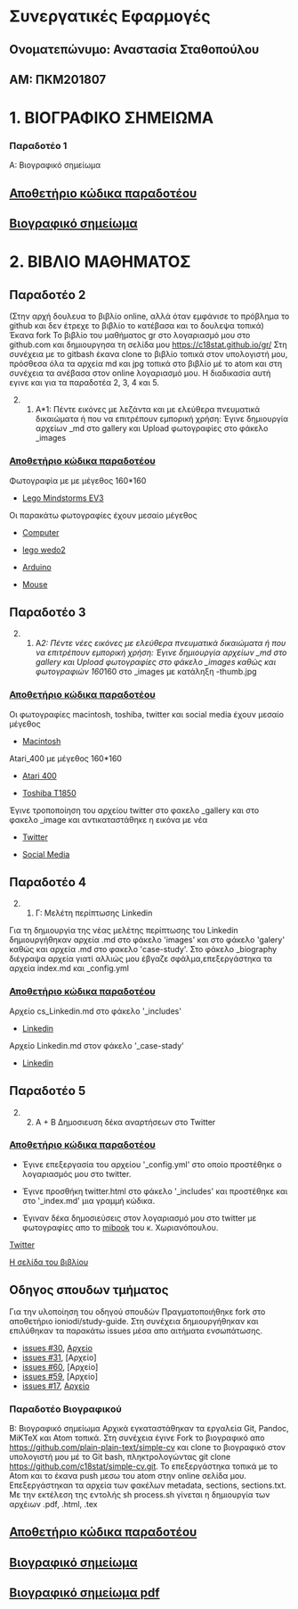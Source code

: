 # Συνεργατικές Εφαρμογές

## Ονοματεπώνυμο: Αναστασία Σταθοπούλου

## ΑΜ: ΠΚΜ201807


# 1. ΒΙΟΓΡΑΦΙΚΟ ΣΗΜΕΙΩΜΑ

### Παραδοτέο 1
Α: Βιογραφικό σημείωμα

## [Αποθετήριο κώδικα παραδοτέου](https://github.com/c18stat/online-cv)

## [Βιογραφικό σημείωμα](https://c18stat.github.io/online-cv/)


# 2. ΒΙΒΛΙΟ ΜΑΘΗΜΑΤΟΣ

## Παραδοτέο 2 
(Στην αρχή δουλευα το βιβλίο online, αλλά όταν εμφάνισε το πρόβλημα το github και δεν έτρεχε το βιβλίο το κατέβασα και το δουλεψα τοπικά)
Έκανα fork Το βιβλίο του μαθήματος gr στο λογαριασμό μου στο github.com και δημιουργησα τη σελίδα μου https://c18stat.github.io/gr/
Στη συνέχεια με το gitbash έκανα clone το βιβλίο τοπικά στον υπολογιστή μου, πρόσθεσα όλα τα αρχεία md και jpg τοπικά στο βιβλίο μέ το atom και στη συνέχεια τα ανέβασα στον online λογαριασμό μου. Η διαδικασία αυτή εγινε και για τα παραδοτέα 2, 3, 4 και 5.

2. 1. Α*1: Πέντε εικόνες με λεζάντα και με ελεύθερα πνευματικά δικαιώματα ή που να επιτρέπουν εμπορική χρήση:
Έγινε δημιουργία αρχείων _md στο gallery και Upload φωτογραφίες στο φάκελο _images
### [Αποθετήριο κώδικα παραδοτέου](https://github.com/c18stat/gr)

Φωτογραφία με με μέγεθος 160*160
- [Lego Mindstorms EV3](https://github.com/c18stat/gr/blob/gh-pages/_gallery/Lego-mindstorms-ev3.md)

Οι παρακάτω φωτογραφίες έχουν μεσαίο μέγεθος
- [Computer](https://github.com/c18stat/gr/blob/gh-pages/_gallery/computer.md)

- [lego wedo2](https://github.com/c18stat/gr/blob/gh-pages/_gallery/2.md)

- [Arduino](https://github.com/c18stat/gr/blob/gh-pages/_gallery/14.md)

- [Mouse](https://github.com/c18stat/gr/blob/gh-pages/_gallery/mouse.md)

## Παραδοτέο 3
2. 1. Α*2: Πέντε νέες εικόνες με ελεύθερα πνευματικά δικαιώματα ή που να επιτρέπουν εμπορική χρήση:
Έγινε δημιουργία αρχείων _md στο gallery και Upload φωτογραφίες στο φάκελο _images καθώς και φωτογραφιών 160*160 στο _images με κατάληξη -thumb.jpg
### [Αποθετήριο κώδικα παραδοτέου](https://github.com/c18stat/gr)

Οι φωτογραφίες macintosh, toshiba, twitter και social media έχουν μεσαίο μέγεθος
- [Macintosh](https://github.com/c18stat/gr/blob/gh-pages/_gallery/macintosh.md)

Atari_400 με μέγεθος 160*160

- [Atari 400](https://github.com/c18stat/gr/blob/gh-pages/_gallery/atari-400.md)

- [Toshiba T1850](https://github.com/c18stat/gr/blob/gh-pages/_gallery/Toshiba%20T1850.md)

Έγινε τροποποίηση του αρχείου twitter στο φακελο _gallery και στο φακελο _image και αντικαταστάθηκε η εικόνα με νέα
- [Twitter](https://github.com/c18stat/gr/blob/gh-pages/_gallery/Twitter.md)

- [Social Media](https://github.com/c18stat/gr/blob/gh-pages/_gallery/Social-Media.md)

## Παραδοτέο 4
2. 1. Γ: Μελέτη περίπτωσης Linkedin

Για τη δημιουργία της νέας μελέτης περίπτωσης του Linkedin δημιουργήθηκαν αρχεία .md στο φάκελο 'images' και στο φάκελο 'galery' καθώς και αρχεία .md στο φακελο 'case-study'. Στο φάκελο _biography διέγραψα αρχεία γιατί αλλιώς μου έβγαζε σφάλμα,επεξεργάστηκα τα αρχεία index.md και _config.yml

### [Αποθετήριο κώδικα παραδοτέου](https://github.com/c18stat/gr)

Αρχείο cs_Linkedin.md στο φάκελο '_includes'

- [Linkedin](https://github.com/c18stat/gr/blob/gh-pages/_includes/cs-Linkedin.md)

Αρχείο Linkedin.md στον φάκελο '_case-stady'

- [Linkedin](https://github.com/c18stat/gr/blob/gh-pages/_case-study/Linkedin.md)

## Παραδοτέο 5
2. 2. Α + Β Δημοσιευση δέκα αναρτήσεων στο Twitter 

### [Αποθετήριο κώδικα παραδοτέου](https://github.com/c18stat/gr)
* Έγινε επεξεργασία του αρχείου '_config.yml' στο οποίο προστέθηκε ο λογαριασμός μου στο twitter.

* Έγινε προσθήκη twitter.html στο φάκελο '_includes' και προστέθηκε και στο '_index.md' μια γραμμή κώδικα.
    
* Έγιναν δέκα δημοσιεύσεις στον λογαριασμό μου στο twitter με φωτογραφίες απο το [mibook](https://mibook.org/gr/) του κ. Χωριανόπουλου.

[Twitter](https://twitter.com/@meli_avg)

[Η σελίδα του βιβλίου](https://c18stat.github.io/gr/)

## Οδηγος σπουδων τμήματος
Για την υλοποίηση του οδηγού σπουδών Πραγματοποιήθηκε fork στο αποθετήριο ioniodi/study-guide. Στη συνέχεια δημιουργήθηκαν και επιλύθηκαν τα παρακάτω issues μέσα απο αιτήματα ενσωπάτωσης.

* [issues #30](https://github.com/ioniodi/study-guide/issues/30), [Αρχείο](https://github.com/ioniodi/study-guide/blob/master/_msc/collaborative-applications.md)
* [issues #31](https://github.com/ioniodi/study-guide/issues/31), [Αρχείο]
* [issues #60](https://github.com/ioniodi/study-guide/issues/60), [Αρχείο]
* [issues #59](https://github.com/ioniodi/study-guide/issues/59), [Αρχείο]
* [issues #17](https://github.com/ioniodi/study-guide/issues/17), [Αρχείο](https://github.com/ioniodi/study-guide/blob/master/_msc/technologies-for-smart-management-of-humanistic-data.md)

### Παραδοτέο Βιογραφικού
Β: Βιογραφικό σημείωμα
Αρχικά εγκαταστάθηκαν τα εργαλεία Git, Pandoc, MiKTeX και Atom τοπικά. Στη συνέχεια έγινε Fork το βιογραφικό απο https://github.com/plain-plain-text/simple-cv και clone το βιογραφικό στον υπολογιστή μου μέ το Git bash, πληκτρολογώντας git clone https://github.com/c18stat/simple-cv.git. Το επεξεργάστηκα τοπικά με το Atom και το έκανα push μεσω του atom στην online σελίδα μου.
Επεξεργάστηκαn τα αρχεία των φακέλων metadata, sections, sections.txt. Με την εκτέλεση της εντολής sh process.sh γίνεται η δημιουργία των αρχέιων .pdf, .html, .tex

## [Αποθετήριο κώδικα παραδοτέου](https://github.com/c18stat/simple-cv)
## [Βιογραφικό σημείωμα](https://c18stat.github.io/simple-cv/)
## [Βιογραφικό σημείωμα pdf](https://c18stat.github.io/simple-cv/H-W-Jones.pdf)


